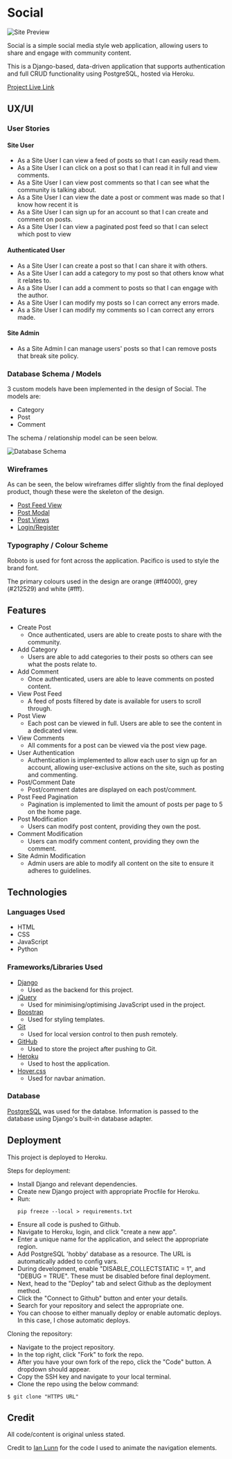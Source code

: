 # Social

![Site Preview](readme/general/preview.JPG)

Social is a simple social media style web application, allowing users to share and engage with community content.

This is a Django-based, data-driven application that supports authentication and full CRUD functionality using PostgreSQL, hosted via Heroku.

[Project Live Link](https://ci-social.herokuapp.com/)

## UX/UI

### User Stories

#### Site User

-   As a Site User I can view a feed of posts so that I can easily read them.
-   As a Site User I can click on a post so that I can read it in full and view comments.
-   As a Site User I can view post comments so that I can see what the community is talking about.
-   As a Site User I can view the date a post or comment was made so that I know how recent it is
-   As a Site User I can sign up for an account so that I can create and comment on posts.
-   As a Site User I can view a paginated post feed so that I can select which post to view

#### Authenticated User

-   As a Site User I can create a post so that I can share it with others.
-   As a Site User I can add a category to my post so that others know what it relates to.
-   As a Site User I can add a comment to posts so that I can engage with the author.
-   As a Site User I can modify my posts so I can correct any errors made.
-   As a Site User I can modify my comments so I can correct any errors made.

#### Site Admin

-   As a Site Admin I can manage users' posts so that I can remove posts that break site policy.

### Database Schema / Models

3 custom models have been implemented in the design of Social. The models are:

-   Category
-   Post
-   Comment

The schema / relationship model can be seen below.

![Database Schema](readme/db/DB_schema.jpg)

### Wireframes

As can be seen, the below wireframes differ slightly from the final deployed product, though these were the skeleton of the design.

-   [Post Feed View](readme/wireframes/post_feed.pdf)
-   [Post Modal](readme/wireframes/post_modal.pdf)
-   [Post Views](readme/wireframes/post_views.pdf)
-   [Login/Register](readme/wireframes/login_reg.pdf)

### Typography / Colour Scheme

Roboto is used for font across the application. Pacifico is used to style the brand font.

The primary colours used in the design are orange (#ff4000), grey (#212529) and white (#fff).

## Features

-   Create Post
    -   Once authenticated, users are able to create posts to share with the community.
-   Add Category
    -   Users are able to add categories to their posts so others can see what the posts relate to.
-   Add Comment
    -   Once authenticated, users are able to leave comments on posted content.
-   View Post Feed
    -   A feed of posts filtered by date is available for users to scroll through.
-   Post View
    -   Each post can be viewed in full. Users are able to see the content in a dedicated view.
-   View Comments
    -   All comments for a post can be viewed via the post view page.
-   User Authentication
    -   Authentication is implemented to allow each user to sign up for an account, allowing user-exclusive actions on the site, such as posting and commenting.
-   Post/Comment Date
    -   Post/comment dates are displayed on each post/comment.
-   Post Feed Pagination
    -   Pagination is implemented to limit the amount of posts per page to 5 on the home page.
-   Post Modification
    -   Users can modify post content, providing they own the post.
-   Comment Modification
    -   Users can modify comment content, providing they own the comment.
-   Site Admin Modification
    -   Admin users are able to modify all content on the site to ensure it adheres to guidelines.

## Technologies

### Languages Used

-   HTML
-   CSS
-   JavaScript
-   Python

### Frameworks/Libraries Used

-   [Django](https://www.djangoproject.com/)
    -   Used as the backend for this project.
-   [jQuery](https://jquery.com/)
    -   Used for minimising/optimising JavaScript used in the project.
-   [Boostrap](https://getbootstrap.com/)
    -   Used for styling templates.
-   [Git](https://git-scm.com/)
    -   Used for local version control to then push remotely.
-   [GitHub](https://github.com/)
    -   Used to store the project after pushing to Git.
-   [Heroku](https://dashboard.heroku.com/login)
    -   Used to host the application.
-   [Hover.css](https://ianlunn.github.io/Hover/)
    -   Used for navbar animation.

### Database

[PostgreSQL](https://www.postgresql.org/) was used for the databse. Information is passed to the database using Django's built-in database adapter.

## Deployment

This project is deployed to Heroku.

Steps for deployment:

-   Install Django and relevant dependencies.
-   Create new Django project with appropriate Procfile for Heroku.
-   Run:
    ```
    pip freeze --local > requirements.txt
    ```
-   Ensure all code is pushed to Github.
-   Navigate to Heroku, login, and click "create a new app".
-   Enter a unique name for the application, and select the appropriate region.
-   Add PostgreSQL 'hobby' database as a resource. The URL is automatically added to config vars.
-   During development, enable "DISABLE_COLLECTSTATIC = 1", and "DEBUG = TRUE". These must be disabled before final deployment.
-   Next, head to the "Deploy" tab and select Github as the deployment method.
-   Click the "Connect to Github" button and enter your details.
-   Search for your repository and select the appropriate one.
-   You can choose to either manually deploy or enable automatic deploys. In this case, I chose automatic deploys.

Cloning the repository:

-   Navigate to the project repository.
-   In the top right, click "Fork" to fork the repo.
-   After you have your own fork of the repo, click the "Code" button. A dropdown should appear.
-   Copy the SSH key and navigate to your local terminal.
-   Clone the repo using the below command:

```
$ git clone "HTTPS URL"
```

## Credit

All code/content is original unless stated.

Credit to [Ian Lunn](https://github.com/IanLunn/) for the code I used to animate the navigation elements.
